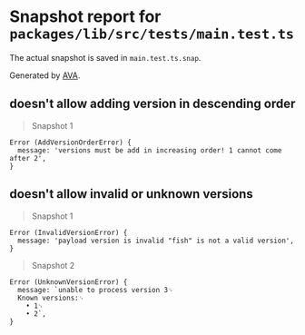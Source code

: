 # Snapshot report for `packages/lib/src/tests/main.test.ts`

The actual snapshot is saved in `main.test.ts.snap`.

Generated by [AVA](https://avajs.dev).

## doesn't allow adding version in descending order

> Snapshot 1

    Error (AddVersionOrderError) {
      message: 'versions must be add in increasing order! 1 cannot come after 2',
    }

## doesn't allow invalid or unknown versions

> Snapshot 1

    Error (InvalidVersionError) {
      message: 'payload version is invalid "fish" is not a valid version',
    }

> Snapshot 2

    Error (UnknownVersionError) {
      message: `unable to process version 3␊
      Known versions:␊
        • 1␊
        • 2`,
    }
